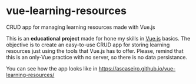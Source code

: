 # vue-learning-resources
CRUD app for managing learning resources made with Vue.js

This is an **educational project** made for hone my skills in [Vue.js](https://www.vuejs.org "Vue`s homepage") basics. The objective is to create an easy-to-use CRUD app for storing learning resources just using the tools that Vue.js has to offer. Please, remind that this is an only-Vue practice with no server, so there is no data persistance.

You can see how the app looks like in https://ascaseiro.github.io/vue-learning-resources/
